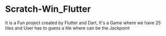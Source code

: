 # Scratch-Win_Flutter
It is a Fun project created by Flutter and Dart, It's a Game where we have 25 tiles and User has to guess a tile where can be the Jackpoint
